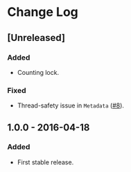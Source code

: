 # Change Log
## [Unreleased]
### Added
- Counting lock.

### Fixed
- Thread-safety issue in `Metadata` ([#8](https://github.com/wtsi-hgi/python-common/issues/8)).

## 1.0.0 - 2016-04-18
### Added
- First stable release.
